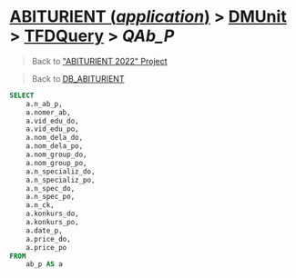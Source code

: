 # [ABITURIENT (*application*)](../../app_abiturient_2022.md) > [DMUnit](../DMUnit.md) > [TFDQuery](TDFQuery.md) > *QAb_P*

> Back to ["ABITURIENT 2022" Project](/README.md)

> Back to [DB_ABITURIENT](../../../db/db_abiturient_2022.md)

```sql
SELECT
    a.n_ab_p,
    a.nomer_ab,
    a.vid_edu_do,
    a.vid_edu_po,
    a.nom_dela_do,
    a.nom_dela_po,
    a.nom_group_do,
    a.nom_group_po,
    a.n_specializ_do,
    a.n_specializ_po,
    a.n_spec_do,
    a.n_spec_po,
    a.n_ck,
    a.konkurs_do,
    a.konkurs_po,
    a.date_p,
    a.price_do,
    a.price_po
FROM
    ab_p AS a
```